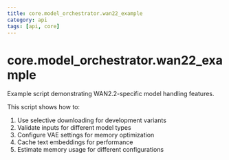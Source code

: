 ```yaml
---
title: core.model_orchestrator.wan22_example
category: api
tags: [api, core]
---
```


# core.model_orchestrator.wan22_example

Example script demonstrating WAN2.2-specific model handling features.

This script shows how to:
1. Use selective downloading for development variants
2. Validate inputs for different model types
3. Configure VAE settings for memory optimization
4. Cache text embeddings for performance
5. Estimate memory usage for different configurations

